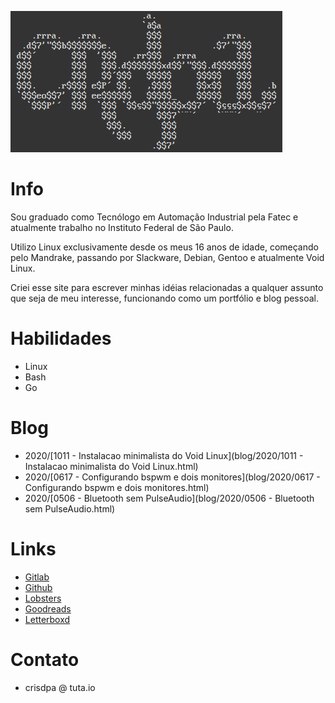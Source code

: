 ![](/logo.png)

# Info
Sou graduado como Tecnólogo em Automação Industrial pela Fatec e atualmente trabalho no Instituto Federal de São Paulo.

Utilizo Linux exclusivamente desde os meus 16 anos de idade, começando pelo Mandrake, passando por Slackware, Debian, Gentoo e atualmente Void Linux.

Criei esse site para escrever minhas idéias relacionadas a qualquer assunto que seja de meu interesse, funcionando como um portfólio e blog pessoal.

# Habilidades
- Linux
- Bash
- Go

# Blog
- 2020/[1011 - Instalacao minimalista do Void Linux](blog/2020/1011 - Instalacao minimalista do Void Linux.html)
- 2020/[0617 - Configurando bspwm e dois monitores](blog/2020/0617 - Configurando bspwm e dois monitores.html)
- 2020/[0506 - Bluetooth sem PulseAudio](blog/2020/0506 - Bluetooth sem PulseAudio.html)

# Links
- [Gitlab](https://gitlab.com/crdpa/)
- [Github](https://github.com/crdpa/)
- [Lobsters](https://lobste.rs/u/crdpa)
- [Goodreads](https://www.goodreads.com/user/show/55958511-crdpa)
- [Letterboxd](https://letterboxd.com/crdpa/)

# Contato
- crisdpa @ tuta.io
